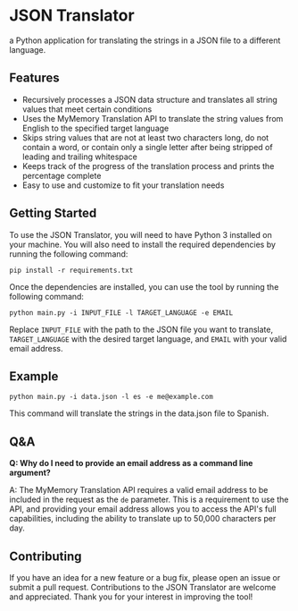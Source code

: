 # JSON Translator
a Python application for translating the strings in a JSON file to a different language.

## Features
- Recursively processes a JSON data structure and translates all string values that meet certain conditions
- Uses the MyMemory Translation API to translate the string values from English to the specified target language
- Skips string values that are not at least two characters long, do not contain a word, or contain only a single letter after being stripped of leading and trailing whitespace
- Keeps track of the progress of the translation process and prints the percentage complete
- Easy to use and customize to fit your translation needs

## Getting Started
To use the JSON Translator, you will need to have Python 3 installed on your machine. You will also need to install the required dependencies by running the following command:
```
pip install -r requirements.txt
```
Once the dependencies are installed, you can use the tool by running the following command:
```
python main.py -i INPUT_FILE -l TARGET_LANGUAGE -e EMAIL
```
Replace `INPUT_FILE` with the path to the JSON file you want to translate, `TARGET_LANGUAGE` with the desired target language, and `EMAIL` with your valid email address.

## Example
```
python main.py -i data.json -l es -e me@example.com
```
This command will translate the strings in the data.json file to Spanish.

## Q&A
**Q: Why do I need to provide an email address as a command line argument?**

A: The MyMemory Translation API requires a valid email address to be included in the request as the `de` parameter. This is a requirement to use the API, and providing your email address allows you to access the API's full capabilities, including the ability to translate up to 50,000 characters per day.

## Contributing
If you have an idea for a new feature or a bug fix, please open an issue or submit a pull request. Contributions to the JSON Translator are welcome and appreciated. Thank you for your interest in improving the tool!
